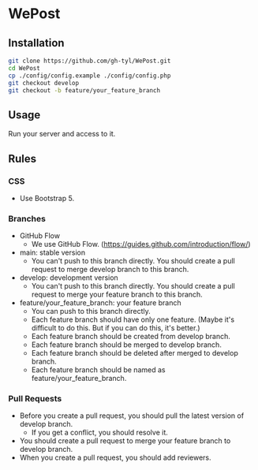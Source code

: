 # WePost

## Installation
```bash
git clone https://github.com/gh-tyl/WePost.git
cd WePost
cp ./config/config.example ./config/config.php
git checkout develop
git checkout -b feature/your_feature_branch
```

## Usage
Run your server and access to it.

## Rules
### CSS
- Use Bootstrap 5.

### Branches
- GitHub Flow
	- We use GitHub Flow. (https://guides.github.com/introduction/flow/)
- main: stable version
	- You can't push to this branch directly. You should create a pull request to merge develop branch to this branch.
- develop: development version
	- You can't push to this branch directly. You should create a pull request to merge your feature branch to this branch.
- feature/your_feature_branch: your feature branch
	- You can push to this branch directly.
	- Each feature branch should have only one feature. (Maybe it's difficult to do this. But if you can do this, it's better.)
	- Each feature branch should be created from develop branch.
	- Each feature branch should be merged to develop branch.
	- Each feature branch should be deleted after merged to develop branch.
	- Each feature branch should be named as feature/your_feature_branch.

### Pull Requests
- Before you create a pull request, you should pull the latest version of develop branch.
	- If you get a conflict, you should resolve it.
- You should create a pull request to merge your feature branch to develop branch.
- When you create a pull request, you should add reviewers.